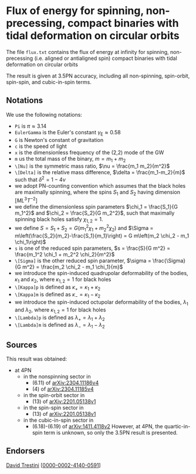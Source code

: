 # Flux of energy for spinning, non-precessing, compact binaries with tidal deformation on circular orbits

The file ``flux.txt`` contains the flux of energy at infinity for spinning, non-precessing (i.e. aligned or antialigned spin) compact binaries with tidal deformation on circular orbits

The result is given at 3.5PN accuracy, including all non-spinning, spin-orbit, spin-spin, and cubic-in-spin terms.

## Notations

We use the following notations:
* ``Pi`` is $\pi \approx 3.14$
* ``EulerGamma`` is the Euler's constant $\gamma_\text{E} \approx 0.58$
* ``G`` is Newton's constant of gravitation
* ``c`` is the speed of light
* ``x`` is the dimensionless frequency of the (2,2) mode of the GW
* ``m`` us the total mass of the binary, $m = m_1+m_2$
* ``\[Nu]`` is the symmetric mass ratio, $\nu = \frac{m_1 m_2}{m^2}$
* ``\[Delta]`` is the relative mass difference, $\delta = \frac{m_1-m_2}{m}$ such that $\delta^2=1-4\nu$
* we adopt PN-counting convention which assumes that the black holes are maximally spinning, where the spins $S_1$ and $S_2$ having dimension $[ML^3T^{-2}]$
* we define the dimensionless spin parameters $\chi_1 = \frac{S_1}{G m_1^2}$ and $\chi_2 = \frac{S_2}{G m_2^2}$, such that maximally spinning black holes satisfy $\chi_{1,2} = 1$.
* we define $S = S_1 + S_2 = G (m_1^2 \chi_1+m_2^2 \chi_2)$ and $\Sigma = m\left(\frac{S_2}{m_2}-\frac{S_1}{m_1}\right) = G m\left(m_2 \chi_2 - m_1 \chi_1\right)$
* ``s`` is one of the reduced spin parameters, $s = \frac{S}{G m^2} = \frac{m_1^2 \chi_1 + m_2^2 \chi_2}{m^2}$
* ``\[Sigma]`` is the other reduced spin parameter, $\sigma = \frac{\Sigma}{G m^2} = \frac{m_2 \chi_2 - m_1 \chi_1}{m}$
* we introduce the spin-induced quadrupolar deformability of the bodies, $\kappa_1$ and $\kappa_2$, where $\kappa_{1,2}=1$ for black holes
* ``\[Kappa]p`` is defined as $\kappa_+ = \kappa_1 + \kappa_2$
* ``\[Kappa]m`` is defined as $\kappa_- = \kappa_1 - \kappa_2$
* we introduce the spin-induced octupolar deformability of the bodies, $\lambda_1$ and $\lambda_2$, where $\kappa_{1,2}=1$ for black holes
* ``\[Lambda]p`` is defined as $\lambda_+ = \lambda_1 + \lambda_2$
* ``\[Lambda]m`` is defined as $\lambda_- = \lambda_1 - \lambda_2$

## Sources

This result was obtained:
* at 4PN
    * in the nonspinning sector in
        * (6.11) of [arXiv:2304.11186v4](https://arxiv.org/abs/2304.11186v4)
        * (4) of [arXiv:2304.11185v4](https://arxiv.org/abs/2304.11185v4)
    * in the spin-orbit sector in
        * (13) of [arXiv:2201.05138v1](https://arxiv.org/abs/2201.05138v1)
    * in the spin-spin sector in
        * (13) of [arXiv:2201.05138v1](https://arxiv.org/abs/2201.05138v1)
    * in the cubic-in-spin sector in
        * (6.18)-(6.19) of [arXiv:1411.4118v2](https://arxiv.org/abs/1411.4118v2)
However, at 4PN, the quartic-in-spin term is unknown, so only the 3.5PN result is presented.


## Endorsers

[David Trestini](https://github.com/davidtrestini) [[0000-0002-4140-0591](https://orcid.org/0000-0002-4140-0591)]
